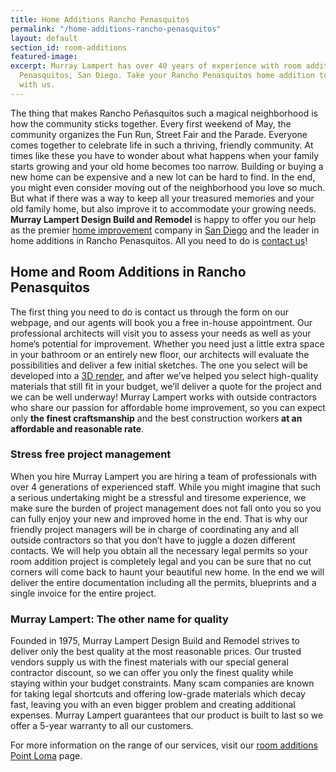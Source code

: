 ```yaml
---
title: Home Additions Rancho Penasquitos
permalink: "/home-additions-rancho-penasquitos"
layout: default
section_id: room-additions
featured-image: 
excerpt: Murray Lampert has over 40 years of experience with room additions in Rancho
  Penasquitos, San Diego. Take your Rancho Penasquitos home addition to the next level
  with us.
---
```


The thing that makes Rancho Peñasquitos such a magical neighborhood is how the community sticks together. Every first weekend of May, the community organizes the Fun Run, Street Fair and the Parade. Everyone comes together to celebrate life in such a thriving, friendly community. At times like these you have to wonder about what happens when your family starts growing and your old home becomes too narrow. Building or buying a new home can be expensive and a new lot can be hard to find. In the end, you might even consider moving out of the neighborhood you love so much. But what if there was a way to keep all your treasured memories and your old family home, but also improve it to accommodate your growing needs. <strong>Murray Lampert Design Build and Remodel</strong> is happy to offer you our help as the premier <a href="http://murraylampert.com/san-diego-home-design-services/">home improvement</a> company in <a href="http://murraylampert.com">San Diego</a> and the leader in home additions in Rancho Penasquitos. All you need to do is <a href="http://murraylampert.com/contact/">contact us</a>!

## Home and Room Additions in Rancho Penasquitos

The first thing you need to do is contact us through the form on our webpage, and our agents will book you a free in-house appointment. Our professional architects will visit you to assess your needs as well as your home’s potential for improvement. Whether you need just a little extra space in your bathroom or an entirely new floor, our architects will evaluate the possibilities and deliver a few initial sketches. The one you select will be developed into a <a href="http://murraylampert.com/3d-architectural-rendering-services/">3D render</a>, and after we’ve helped you select high-quality materials that still fit in your budget, we’ll deliver a quote for the project and we can be well underway! Murray Lampert works with outside contractors who share our passion for affordable home improvement, so you can expect only <strong>the finest craftsmanship</strong> and the best construction workers <strong>at an affordable and reasonable rate</strong>.
<h3>Stress free project management</h3>
When you hire Murray Lampert you are hiring a team of professionals with over 4 generations of experienced staff. While you might imagine that such a serious undertaking might be a stressful and tiresome experience, we make sure the burden of project management does not fall onto you so you can fully enjoy your new and improved home in the end. That is why our friendly project managers will be in charge of coordinating any and all outside contractors so that you don’t have to juggle a dozen different contacts. We will help you obtain all the necessary legal permits so your room addition project is completely legal and you can be sure that no cut corners will come back to haunt your beautiful new home. In the end we will deliver the entire documentation including all the permits, blueprints and a single invoice for the entire project.
<h3>Murray Lampert: The other name for quality</h3>
Founded in 1975, Murray Lampert Design Build and Remodel strives to deliver only the best quality at the most reasonable prices. Our trusted vendors supply us with the finest materials with our special general contractor discount, so we can offer you only the finest quality while staying within your budget constraints. Many scam companies are known for taking legal shortcuts and offering low-grade materials which decay fast, leaving you with an even bigger problem and creating additional expenses. Murray Lampert guarantees that our product is built to last so we offer a 5-year warranty to all our customers.

For more information on the range of our services, visit our <a href="http://murraylampert.com/room-additions-point-loma">room additions Point Loma</a> page.
